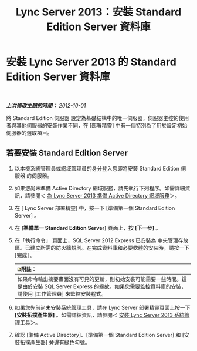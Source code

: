 ﻿---
title: Lync Server 2013：安裝 Standard Edition Server 資料庫
TOCTitle: 安裝 Standard Edition Server 資料庫
ms:assetid: 0bd3a804-aad6-48cb-981b-54725af032db
ms:mtpsurl: https://technet.microsoft.com/zh-tw/library/Gg398167(v=OCS.15)
ms:contentKeyID: 49290056
ms.date: 08/10/2015
mtps_version: v=OCS.15
ms.translationtype: HT
---

# 安裝 Lync Server 2013 的 Standard Edition Server 資料庫

 

_**上次修改主題的時間：** 2012-10-01_

將 Standard Edition 伺服器 設定為基礎結構中的唯一伺服器，伺服器主控的使用者與其他伺服器的安裝作業不同，在 \[部署精靈\] 中有一個特別為了用於設定初始伺服器的選取項目。

## 若要安裝 Standard Edition Server

1.  以本機系統管理員或網域管理員的身分登入您即將安裝 Standard Edition 伺服器 的伺服器。

2.  如果您尚未準備 Active Directory 網域服務，請先執行下列程序。如需詳細資訊，請參閱＜ [為 Lync Server 2013 準備 Active Directory 網域服務](lync-server-2013-preparing-active-directory-domain-services.md)＞。

3.  在 \[ Lync Server 部署精靈\] 中，按一下 \[準備第一個 Standard Edition Server\] 。

4.  在 **\[準備單一 Standard Edition Server\]** 頁面上，按 **\[下一步\]** 。

5.  在「執行命令」 頁面上，SQL Server 2012 Express 已安裝為 中央管理存放區。已建立所需的防火牆規則。在完成資料庫和必要軟體的安裝時，請按一下 \[完成\] 。
    
    <table>
    <thead>
    <tr class="header">
    <th><img src="images/Gg398811.note(OCS.15).gif" title="note" alt="note" />附註：</th>
    </tr>
    </thead>
    <tbody>
    <tr class="odd">
    <td>如果命令輸出摘要畫面沒有可見的更新，則初始安裝可能需要一些時間。這是由於安裝 SQL Server Express 的緣故。如果您需要監控資料庫的安裝，請使用 [工作管理員] 來監控安裝程式。</td>
    </tr>
    </tbody>
    </table>


6.  如果您先前尚未安裝系統管理工具，請在 Lync Server 部署精靈頁面上按一下 **\[安裝拓撲產生器\]** 。如需詳細資訊，請參閱＜ [安裝 Lync Server 2013 系統管理工具](lync-server-2013-install-lync-server-administrative-tools.md)＞。

7.  確認 \[準備 Active Directory\]、\[準備第一個 Standard Edition Server\] 和 \[安裝拓撲產生器\] 旁邊有綠色勾號。

